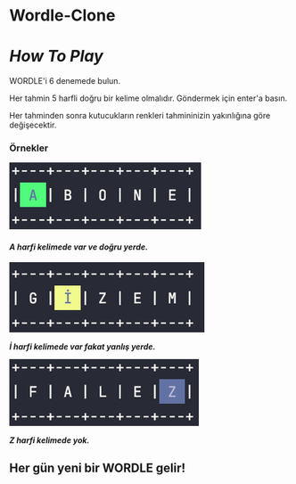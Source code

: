 # Wordle-Clone

# _**How To Play**_

WORDLE'i 6 denemede bulun.

Her tahmin 5 harfli doğru bir kelime olmalıdır. Göndermek için enter'a basın.

Her tahminden sonra kutucukların renkleri tahmininizin yakınlığına göre değişecektir.

### **Örnekler**

![This is an image](True.png)

#### _A harfi kelimede var ve doğru yerde._

![This is an image](Wait.png)

**_İ harfi kelimede var fakat yanlış yerde._**

![This is an image](Wrong.png)

 _**Z harfi kelimede yok.**_

## **Her gün yeni bir WORDLE gelir!**